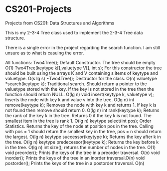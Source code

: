 # CS201-Projects
Projects from CS201: Data Structures and Algorithms

This is my 2-3-4 Tree class used to implement the 2-3-4 Tree data structure.

There is a single error in the project regarding the search function. I am still unsure as to what is casuing the error.

All functions: 
Two4Tree(); Default Constructor. The tree should be empty O(1)
Two4Tree(keytype k[],valuetype V[], int s); For this constructor the tree should be built using the arrays   K and V containing s items of keytype and valuetype. O(s lg s)
~Two4Tree(); Destructor for the class. O(n) 
valuetype *search(keytype k); Traditional search.  Should return a pointer to the valuetype stored with the key.  If the key is not stored in the tree then the function should return NULL. O(lg n)
void insert(keytype k, valuetype v); Inserts the node with key k and value v into the tree. O(lg n) 
int remove(keytype k); Removes the node with key k and returns 1.  If key k is not found then remove should return 0. O(lg n) 
int rank(keytype k); Returns the rank of the key k in the tree.  Returns 0 if the key k is not found. The smallest item in the tree is rank 1. O(lg n) 
keytype select(int pos); Order Statistics. Returns the key of the node at position pos in the tree.  Calling with pos = 1 should return the smallest key in the tree, pos = n should return the largest. O(lg n) 
keytype successor(keytype k); Returns the key after k in the tree. O(lg n)
keytype predecessor(keytype k); Returns the key before k in the tree. O(lg n)
int size(); returns the number of nodes in the tree. O(1)
void preorder(); Prints the keys of the tree in a preorder traversal. O(n)
void inorder(); Prints the keys of the tree in an inorder traversal.O(n) 
void postorder(); Prints the keys of the tree in a postorder traversal. O(n)

